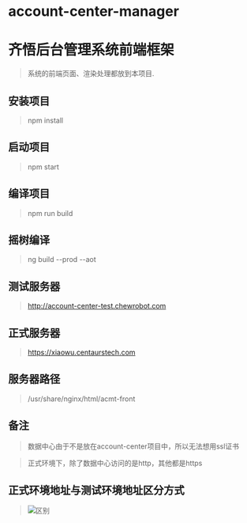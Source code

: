 # account-center-manager

# 齐悟后台管理系统前端框架
>系统的前端页面、渲染处理都放到本项目.

## 安装项目
>npm install

## 启动项目
>npm start

## 编译项目
>npm run build

## 摇树编译
>ng build --prod --aot

## 测试服务器
>http://account-center-test.chewrobot.com

## 正式服务器
>https://xiaowu.centaurstech.com

## 服务器路径
>/usr/share/nginx/html/acmt-front

## 备注
> 数据中心由于不是放在account-center项目中，所以无法想用ssl证书

> 正式环境下，除了数据中心访问的是http，其他都是https

## 正式环境地址与测试环境地址区分方式
> ![区别](https://gitlab.com/yiwangcentaurs/account-center-manager/raw/stormfa/src/assets/images/%E5%8C%BA%E5%88%AB%E6%AD%A3%E5%BC%8F%E7%8E%AF%E5%A2%83%E4%B8%8E%E6%B5%8B%E8%AF%95%E7%8E%AF%E5%A2%83.png "")
